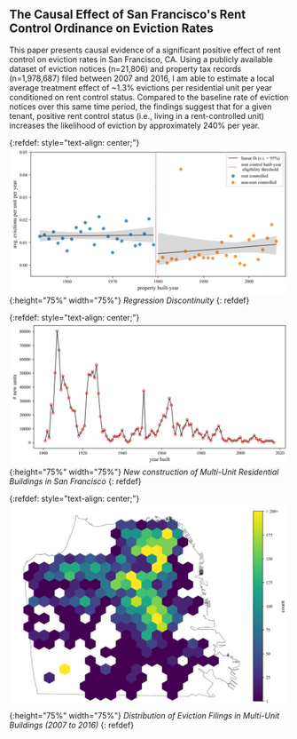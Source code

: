 ## The Causal Effect of San Francisco's Rent Control Ordinance on Eviction Rates

This paper presents causal evidence of a significant positive effect of rent control on eviction rates in San Francisco, CA. Using a publicly available dataset of eviction notices (n=21,806) and property tax records (n=1,978,687) filed between 2007 and 2016, I am able to estimate a local average treatment effect of ~1.3% evictions per residential unit per year conditioned on rent control status. Compared to the baseline rate of eviction notices over this same time period, the findings suggest that for a given tenant, positive rent control status (i.e., living in a rent-controlled unit) increases the likelihood of eviction by approximately 240% per year.

{:refdef: style="text-align: center;"}
![](fig_2.jpg "Regression Discontinuity"){:height="75%" width="75%"}
*Regression Discontinuity*
{: refdef}

{:refdef: style="text-align: center;"}
![](fig_1.jpg "New construction of Multi-Unit Residential Buildings in San Francisco"){:height="75%" width="75%"}
*New construction of Multi-Unit Residential Buildings in San Francisco*
{: refdef}


{:refdef: style="text-align: center;"}
![](fig_3.jpg "Distribution of Eviction Filings in Multi-Unit Buildings (2007 to 2016)"){:height="75%" width="75%"}
*Distribution of Eviction Filings in Multi-Unit Buildings (2007 to 2016)*
{: refdef}


